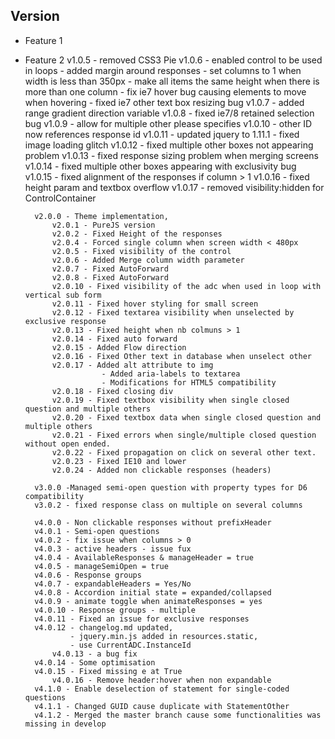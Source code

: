 Version
-------


- Feature 1
- Feature 2        v1.0.5 - removed CSS3 Pie
		v1.0.6 - enabled control to be used in loops
			   - added margin around responses
			   - set columns to 1 when width is less than 350px
			   - make all items the same height when there is more than one column
			   - fix ie7 hover bug causing elements to move when hovering
			   - fixed ie7 other text box resizing bug
		v1.0.7 - added range gradient direction variable
		v1.0.8 - fixed ie7/8 retained selection bug
		v1.0.9 - allow for multiple other please specifies
		v1.0.10 - other ID now references response id
		v1.0.11 - updated jquery to 1.11.1
			    - fixed image loading glitch
		v1.0.12 - fixed multiple other boxes not appearing problem
		v1.0.13 - fixed response sizing problem when merging screens
		v1.0.14 - fixed multiple other boxes appearing with exclusivity bug
		v1.0.15 - fixed alignment of the responses if column > 1
		v1.0.16 - fixed height param and textbox overflow
		v1.0.17 - removed visibility:hidden for ControlContainer

		v2.0.0 - Theme implementation,
			v2.0.1 - PureJS version
			v2.0.2 - Fixed Height of the responses
			v2.0.4 - Forced single column when screen width < 480px
			v2.0.5 - Fixed visibility of the control
			v2.0.6 - Added Merge column width parameter
			v2.0.7 - Fixed AutoForward
			v2.0.8 - Fixed AutoForward
			v2.0.10 - Fixed visibility of the adc when used in loop with vertical sub form
			v2.0.11 - Fixed hover styling for small screen
			v2.0.12 - Fixed textarea visibility when unselected by exclusive response
			v2.0.13 - Fixed height when nb colmuns > 1
			v2.0.14 - Fixed auto forward
			v2.0.15 - Added Flow direction
			v2.0.16 - Fixed Other text in database when unselect other
			v2.0.17 - Added alt attribute to img
					   - Added aria-labels to textarea
					   - Modifications for HTML5 compatibility
			v2.0.18 - Fixed closing div
			v2.0.19 - Fixed textbox visibility when single closed question and multiple others
			v2.0.20 - Fixed textbox data when single closed question and multiple others
			v2.0.21 - Fixed errors when single/multiple closed question without open ended.
			v2.0.22 - Fixed propagation on click on several other text.
			v2.0.23 - Fixed IE10 and lower
			v2.0.24 - Added non clickable responses (headers)

		v3.0.0 -Managed semi-open question with property types for D6 compatibility
    	v3.0.2 - fixed response class on multiple on several columns

		v4.0.0 - Non clickable responses without prefixHeader
	    v4.0.1 - Semi-open questions
	    v4.0.2 - fix issue when columns > 0
	    v4.0.3 - active headers - issue fux
	    v4.0.4 - AvailableResponses & manageHeader = true
	    v4.0.5 - manageSemiOpen = true
	    v4.0.6 - Response groups
	    v4.0.7 - expandableHeaders = Yes/No
	    v4.0.8 - Accordion initial state = expanded/collapsed
	    v4.0.9 - animate toggle when animateResponses = yes
	    v4.0.10 - Response groups - multiple
	    v4.0.11 - Fixed an issue for exclusive responses
	    v4.0.12 - changelog.md updated,
	            - jquery.min.js added in resources.static,
	            - use CurrentADC.InstanceId
			v4.0.13 - a bug fix
	    v4.0.14 - Some optimisation
	    v4.0.15 - Fixed missing e at True
			v4.0.16 - Remove header:hover when non expandable
		v4.1.0 - Enable deselection of statement for single-coded questions
		v4.1.1 - Changed GUID cause duplicate with StatementOther
		v4.1.2 - Merged the master branch cause some functionalities was missing in develop
